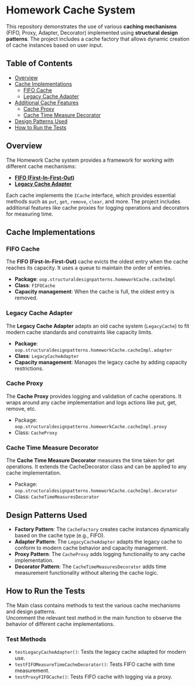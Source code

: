 # Homework Cache System

This repository demonstrates the use of various **caching mechanisms** (FIFO, Proxy, Adapter, Decorator) implemented using **structural design patterns**. The project includes a cache factory that allows dynamic creation of cache instances based on user input.

## Table of Contents

- [Overview](#overview)
- [Cache Implementations](#cache-implementations)
    - [FIFO Cache](#fifo-cache)
    - [Legacy Cache Adapter](#legacy-cache-adapter)
- [Additional Cache Features](#additional-cache-features)
    - [Cache Proxy](#cache-proxy)
    - [Cache Time Measure Decorator](#cache-time-measure-decorator)
- [Design Patterns Used](#design-patterns-used)
- [How to Run the Tests](#how-to-run-the-tests)

## Overview

The Homework Cache system provides a framework for working with different cache mechanisms:

- [**FIFO (First-In-First-Out)**](#fifo-cache)
- [**Legacy Cache Adapter**](#legacy-cache-adapter)

Each cache implements the `ICache` interface, which provides essential methods such as `put`, `get`, `remove`, `clear`, and more. The project includes additional features like cache proxies for logging operations and decorators for measuring time.

## Cache Implementations

### FIFO Cache

The **FIFO (First-In-First-Out)** cache evicts the oldest entry when the cache reaches its capacity. It uses a queue to maintain the order of entries.

- **Package**: `oop.structuraldesignpatterns.homeworkCache.cacheImpl`
- **Class**: `FIFOCache`
- **Capacity management**: When the cache is full, the oldest entry is removed.

### Legacy Cache Adapter

The **Legacy Cache Adapter** adapts an old cache system (`LegacyCache`) to fit modern cache standards and constraints like capacity limits.

- **Package**: `oop.structuraldesignpatterns.homeworkCache.cacheImpl.adapter`
- **Class**: `LegacyCacheAdapter`
- **Capacity management**: Manages the legacy cache by adding capacity restrictions.

### Cache Proxy
The **Cache Proxy** provides logging and validation of cache operations. It wraps around any cache implementation and logs actions like put, get, remove, etc.

- Package: `oop.structuraldesignpatterns.homeworkCache.cacheImpl.proxy`
- Class: `CacheProxy`

### Cache Time Measure Decorator
The **Cache Time Measure Decorator** measures the time taken for get operations. It extends the CacheDecorator class and can be applied to any cache implementation.

- Package: `oop.structuraldesignpatterns.homeworkCache.cacheImpl.decorator`
- Class: `CacheTimeMeasuresDecorator`

## Design Patterns Used
- **Factory Pattern**: The `CacheFactory` creates cache instances dynamically based on the cache type (e.g., FIFO).
- **Adapter Pattern**: The `LegacyCacheAdapter` adapts the legacy cache to conform to modern cache behavior and capacity management.
- **Proxy Pattern**: The `CacheProxy` adds logging functionality to any cache implementation.
- **Decorator Pattern**: The `CacheTimeMeasuresDecorator` adds time measurement functionality without altering the cache logic.

## How to Run the Tests
The Main class contains methods to test the various cache mechanisms and design patterns. 
<br>Uncomment the relevant test method in the main function to observe the behavior of different cache implementations.

### Test Methods
- `testLegacyCacheAdapter()`: Tests the legacy cache adapted for modern use.
- `testFIFOMeasureTimeCacheDecorator()`: Tests FIFO cache with time measurement.
- `testProxyFIFOCache()`: Tests FIFO cache with logging via a proxy.